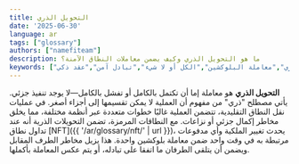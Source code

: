 ```yaml
---
title: التحويل الذري
date: '2025-06-30'
language: ar
tags: ["glossary"]
authors: ["namefiteam"]
description: ما هو التحويل الذري وكيف يضمن معاملات النطاق الآمنة؟
keywords: ["التحويل الذري","معاملة البلوكشين","الكل أو لا شيء","تبادل آمن","عقد ذكي"]
---
```


**التحويل الذري** هو معاملة إما أن تكتمل بالكامل أو تفشل بالكامل—لا يوجد تنفيذ جزئي. يأتي مصطلح "ذري" من مفهوم أن العملية لا يمكن تقسيمها إلى أجزاء أصغر. في عمليات نقل النطاق التقليدية، تتضمن العملية غالبًا خطوات متعددة عبر أنظمة مختلفة، مما يخلق مخاطر إكمال جزئي أو نزاعات. مع النطاقات المرمزة، تضمن التحويلات الذرية أنه عند تداول نطاق [NFT]({{ '/ar/glossary/nft/' | url }})، يحدث تغيير الملكية وأي مدفوعات مرتبطة به في وقت واحد ضمن معاملة بلوكشين واحدة. هذا يزيل مخاطر الطرف المقابل ويضمن أن يتلقى الطرفان ما اتفقا على تبادله، أو يتم عكس المعاملة بأكملها.